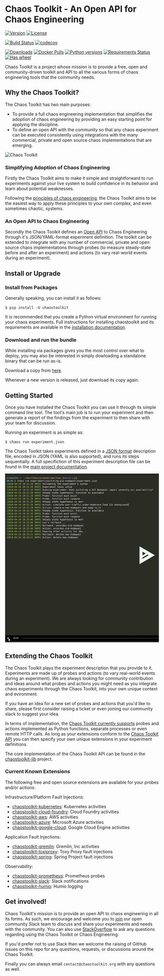 # Chaos Toolkit - An Open API for Chaos Engineering

[![Version](https://img.shields.io/pypi/v/chaostoolkit.svg)](https://img.shields.io/pypi/v/chaostoolkit.svg)
[![License](https://img.shields.io/pypi/l/chaostoolkit.svg)](https://img.shields.io/pypi/l/chaostoolkit.svg)


[![Build Status](https://travis-ci.org/chaostoolkit/chaostoolkit.svg?branch=master)](https://travis-ci.org/chaostoolkit/chaostoolkit)
[![codecov](https://codecov.io/gh/chaostoolkit/chaostoolkit/branch/master/graph/badge.svg)](https://codecov.io/gh/chaostoolkit/chaostoolkit)


[![Downloads](https://pepy.tech/badge/chaostoolkit)](https://pepy.tech/project/chaostoolkit)
[![Docker Pulls](https://img.shields.io/docker/pulls/chaostoolkit/chaostoolkit.svg)](https://hub.docker.com/r/chaostoolkit/chaostoolkit/)
[![Python versions](https://img.shields.io/pypi/pyversions/chaostoolkit.svg)](https://www.python.org/)
[![Requirements Status](https://requires.io/github/chaostoolkit/chaostoolkit/requirements.svg?branch=master)](https://requires.io/github/chaostoolkit/chaostoolkit/requirements/?branch=master)
[![Has wheel](https://img.shields.io/pypi/wheel/chaostoolkit.svg)](http://pythonwheels.com/)

Chaos Toolkit is a project whose mission is to provide a free, open and community-driven toolkit and API to all the various forms of chaos engineering tools that the community needs.

## Why the Chaos Toolkit?

The Chaos Toolkit has two main purposes:

* To provide a full chaos engineering implementation that simplifies the adoption of chaos engineering by providing an easy starting point for applying the discipline.
* To define an open API with the community so that any chaos experiment can be executed consistently using integrations with the many commercial, private and open source chaos implementations that are emerging.

![Chaos Toolkit](https://docs.chaostoolkit.org/static/images/schema-1920.svg)

### Simplifying Adoption of Chaos Engineering

Firstly the Chaos Toolkit aims to make it simple and straightforward to run
experiments against your live system to build confidence in its behavior and learn about
potential weaknesses.

Following the 
[principles of chaos engineering][principles], the Chaos Toolkit aims to be the easiest way to apply these principles to your own complex, and even sometimes chaotic, systems.

[principles]: http://principlesofchaos.org/

### An Open API to Chaos Engineering

Secondly the Chaos Toolkit defines an [Open API][api] to Chaos Engineering through it's JSON/YAML-format experiment definition. The toolkit can be extended to integrate with any number of commercial, private and open source chaos implementations through probes (to measure steady-state before and after an experiment) and actions (to vary real-world events during an experiment).

[api]: https://docs.chaostoolkit.org/reference/api/experiment/

## Install or Upgrade

### Install from Packages

Generally speaking, you can install it as follows:

```
$ pip install -U chaostoolkit
```

It is recommended that you create a Python virtual environment for running your chaos experiments. Full instructions for installing chaostoolkit and its requirements are available in the [installation documentation][install].

[install]: https://docs.chaostoolkit.org/reference/usage/install/

### Download and run the bundle

While installing via packages gives you the most control over what to deploy,
you may also be interested in simply dowloading a standalone binary that can
be run as-is.

Download a copy from [here][download].

[download]: https://github.com/chaostoolkit/chaostoolkit-bundler

Whenever a new version is released, just download its copy again.

## Getting Started

Once you have installed the Chaos Toolkit you can use it through its simple command line tool. The tool's main job is to run your experiment and then 
generate a report of the findings from the experiment to then share with your team for discussion.

Running an experiment is as simple as:

```
$ chaos run experiment.json
```

The Chaos Toolkit takes experiments defined in a [JSON format][json] description file, encoded in JSON (YAML is also supported), and runs its steps sequentially. A full specifiction of this experiment description file can be found in the [main project documentation][api].

[json]: https://www.json.org/

![Chaos Toolkit Run Sample](https://github.com/chaosiq/demos/raw/master/openfaas/experiments/switching-gce-nodepool/chaostoolkit-run.gif)

## Extending the Chaos Toolkit

The Chaos Toolkit plays the experiment description that you provide to it. 
Experiments are made up of probes and actions (to vary real-world events during an experiment). We are always looking for community contribution and ideas around
what probes and actions you might need as you integrate chaos experiments through the Chaos Toolkit, into your own unique context and evironment.

If you have an idea for a new set of probes and actions that you'd like to share, please first consider raising a ticket or even joining our community slack to suggest your idea.

In terms of implementation, the [Chaos Toolkit currently supports][extend] probes and actions implemented as Python functions, separate processes or even remote HTTP calls. As long as your extensions conform to the [Chaos Toolkit API][api] you can then specify your own unique extensions in your experiment definitions. 

The core implementation of the Chaos Toolkit API can be found in the [chaostoolkit-lib][chaoslib] project.

[extend]: https://docs.chaostoolkit.org/reference/extending/approaches/
[chaoslib]: https://github.com/chaostoolkit/chaostoolkit-lib

### Current Known Extensions

The following free and open source extensions are available for your probes
and/or actions:

Infrastructure/Platform Fault Injections:

* [chaostoolkit-kubernetes][chaoskube]: Kubernetes activities
* [chaostoolkit-cloud-foundry][chaoscf]: Cloud Foundry activities
* [chaostoolkit-aws][chaosaws]: AWS activities
* [chaostoolkit-azure][chaosazure]: Microsoft Azure activities
* [chaostoolkit-google-cloud][chaosgce]: Google Cloud Engine activities

Application Fault Injections:

* [chaostoolkit-gremlin][chaosgremlin]: Gremlin, Inc activities
* [chaostoolkit-toxiproxy][chaostoxy]: Toxy Proxy fault injections
* [chaostoolkit-spring][chaospring]: Spring Project fault injections

Observability:

* [chaostoolkit-prometheus][chaosprom]: Prometheus probes
* [chaostoolkit-slack][chaosslack]: Slack notifications
* [chaostoolkit-humio][chaoshumio]: Humio logging

[chaoskube]: https://github.com/chaostoolkit/chaostoolkit-kubernetes-support
[chaosgremlin]: https://github.com/chaostoolkit-incubator/chaostoolkit-gremlin
[chaosaws]: https://github.com/chaostoolkit-incubator/chaostoolkit-aws
[chaosazure]: https://github.com/chaostoolkit-incubator/chaostoolkit-azure
[chaosgce]: https://github.com/chaostoolkit-incubator/chaostoolkit-google-cloud
[chaosprom]: https://github.com/chaostoolkit-incubator/chaostoolkit-prometheus
[chaoscf]: https://github.com/chaostoolkit-incubator/chaostoolkit-cloud-foundry
[chaosslack]: https://github.com/chaostoolkit-incubator/chaostoolkit-slack
[chaoshumio]: https://github.com/chaostoolkit-incubator/chaostoolkit-humio
[chaostoxy]: https://github.com/chaostoolkit-incubator/chaostoolkit-toxiproxy
[chaospring]: https://github.com/chaostoolkit-incubator/chaostoolkit-spring

## Get involved!

Chaos Toolkit's mission is to provide an open API to chaos engineering in all its forms. As such, we encourage and welcome you  to [join][join] our open community Slack team to discuss and share your experiments and needs with the community.
You can also use [StackOverflow][so] to ask any questions regarding using the
Chaos Toolkit or Chaos Engineering.

[join]: https://join.chaostoolkit.org/
[so]: https://stackoverflow.com/questions/ask?tags=chaostoolkit+chaosengineering

If you'd prefer not to use Slack then we welcome the raising of GitHub issues on this repo for any questions, requests, or discussions around the Chaos Toolkit.

Finally you can always email `contact@chaostoolkit.org` with any questions as well.
